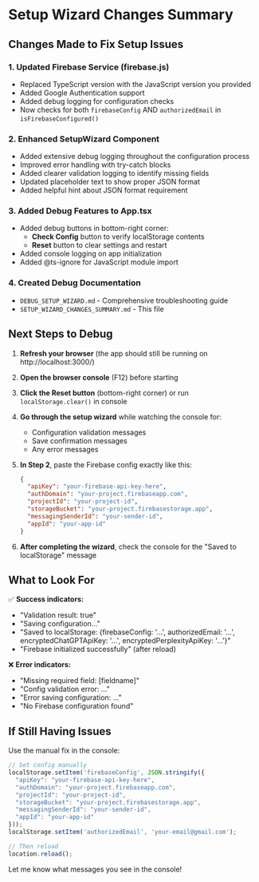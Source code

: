 # Setup Wizard Changes Summary

## Changes Made to Fix Setup Issues

### 1. Updated Firebase Service (firebase.js)
- Replaced TypeScript version with the JavaScript version you provided
- Added Google Authentication support
- Added debug logging for configuration checks
- Now checks for both `firebaseConfig` AND `authorizedEmail` in `isFirebaseConfigured()`

### 2. Enhanced SetupWizard Component
- Added extensive debug logging throughout the configuration process
- Improved error handling with try-catch blocks
- Added clearer validation logging to identify missing fields
- Updated placeholder text to show proper JSON format
- Added helpful hint about JSON format requirement

### 3. Added Debug Features to App.tsx
- Added debug buttons in bottom-right corner:
  - **Check Config** button to verify localStorage contents
  - **Reset** button to clear settings and restart
- Added console logging on app initialization
- Added @ts-ignore for JavaScript module import

### 4. Created Debug Documentation
- `DEBUG_SETUP_WIZARD.md` - Comprehensive troubleshooting guide
- `SETUP_WIZARD_CHANGES_SUMMARY.md` - This file

## Next Steps to Debug

1. **Refresh your browser** (the app should still be running on http://localhost:3000/)

2. **Open the browser console** (F12) before starting

3. **Click the Reset button** (bottom-right corner) or run `localStorage.clear()` in console

4. **Go through the setup wizard** while watching the console for:
   - Configuration validation messages
   - Save confirmation messages
   - Any error messages

5. **In Step 2**, paste the Firebase config exactly like this:
   ```json
   {
     "apiKey": "your-firebase-api-key-here",
     "authDomain": "your-project.firebaseapp.com",
     "projectId": "your-project-id",
     "storageBucket": "your-project.firebasestorage.app",
     "messagingSenderId": "your-sender-id",
     "appId": "your-app-id"
   }
   ```

6. **After completing the wizard**, check the console for the "Saved to localStorage" message

## What to Look For

✅ **Success indicators:**
- "Validation result: true"
- "Saving configuration..."
- "Saved to localStorage: {firebaseConfig: '...', authorizedEmail: '...', encryptedChatGPTApiKey: '...', encryptedPerplexityApiKey: '...'}"
- "Firebase initialized successfully" (after reload)

❌ **Error indicators:**
- "Missing required field: [fieldname]"
- "Config validation error: ..."
- "Error saving configuration: ..."
- "No Firebase configuration found"

## If Still Having Issues

Use the manual fix in the console:
```javascript
// Set config manually
localStorage.setItem('firebaseConfig', JSON.stringify({
  "apiKey": "your-firebase-api-key-here",
  "authDomain": "your-project.firebaseapp.com",
  "projectId": "your-project-id",
  "storageBucket": "your-project.firebasestorage.app",
  "messagingSenderId": "your-sender-id",
  "appId": "your-app-id"
}));
localStorage.setItem('authorizedEmail', 'your-email@gmail.com');

// Then reload
location.reload();
```

Let me know what messages you see in the console! 